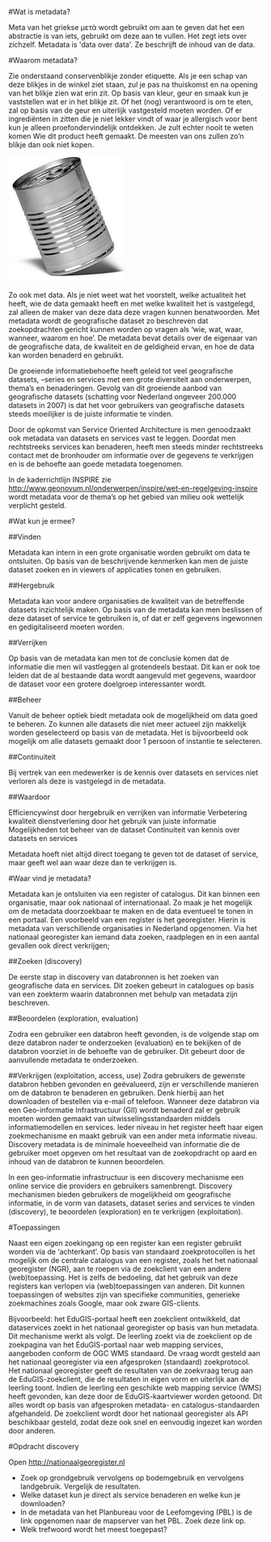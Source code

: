 #Wat is metadata?

Meta van het griekse μετά wordt gebruikt om aan te geven dat het een abstractie is van iets, gebruikt om deze aan te vullen. Het zegt iets over zichzelf. Metadata is 'data over data'. Ze beschrijft de inhoud van de data.

#Waarom metadata?

Zie onderstaand conservenblikje zonder etiquette. Als je een schap van deze blikjes in de winkel ziet staan, zul je pas na thuiskomst en na opening van het blikje zien wat erin zit. Op basis van kleur, geur en smaak kun je vaststellen wat er in het blikje zit. Of het (nog) verantwoord is om te eten, zal op basis van de geur en uiterlijk vastgesteld moeten worden. Of er ingrediënten in zitten die je niet lekker vindt of waar je allergisch voor bent kun je alleen proefondervindelijk ontdekken. Je zult echter nooit te weten komen Wie dit product heeft gemaakt. De meesten van ons zullen zo’n blikje dan ook niet kopen. 

![Voorbeeld van een blikje zonder label](images/Blikje.jpg)

Zo ook met data. Als je niet weet wat het voorstelt, welke actualiteit het heeft, wie de data gemaakt heeft en met welke kwaliteit het is vastgelegd, zal alleen de maker van deze data deze vragen kunnen benatwoorden.
Met metadata wordt de geografische dataset zo beschreven dat zoekopdrachten gericht kunnen worden op vragen als ‘wie, wat, waar, wanneer, waarom en hoe’. De metadata bevat details over de eigenaar van de geografische data, de kwaliteit en de geldigheid ervan, en hoe de data kan worden benaderd en gebruikt. 

De groeiende informatiebehoefte heeft geleid tot veel geografische datasets, –series en services met een grote diversiteit aan onderwerpen, thema’s en benaderingen. Gevolg van dit groeiende aanbod van geografische datasets (schatting voor Nederland ongeveer 200.000 datasets in 2007) is dat het voor gebruikers van geografische datasets steeds moeilijker is de juiste informatie te vinden.

Door de opkomst van Service Oriented Architecture is men genoodzaakt ook metadata van datasets en services vast te leggen. Doordat men rechtstreeks services kan benaderen, heeft men steeds minder rechtstreeks contact met de bronhouder om informatie over de gegevens te verkrijgen en is de behoefte aan goede metadata toegenomen.

In de kaderrichtlijn INSPIRE zie http://www.geonovum.nl/onderwerpen/inspire/wet-en-regelgeving-inspire wordt metadata voor de thema’s op het gebied van milieu ook wettelijk verplicht gesteld.

#Wat kun je ermee?

##Vinden

Metadata kan intern in een grote organisatie worden gebruikt om data te ontsluiten. Op basis van de beschrijvende kenmerken kan men de juiste dataset zoeken en in viewers of applicaties tonen en gebruiken.

##Hergebruik

Metadata kan voor andere organisaties de kwaliteit van de betreffende datasets inzichtelijk maken. Op basis van de metadata kan men beslissen of deze dataset of service te gebruiken is, of dat er zelf gegevens ingewonnen en gedigitaliseerd moeten worden.

##Verrijken

Op basis van de metadata kan men tot de conclusie komen dat de informatie die men wil vastleggen al grotendeels bestaat. Dit kan er ook toe leiden dat de al bestaande data wordt aangevuld met gegevens, waardoor de dataset voor een grotere doelgroep interessanter wordt.

##Beheer

Vanuit de beheer optiek biedt metadata ook de mogelijkheid om data goed te beheren. Zo kunnen alle datasets die niet meer actueel zijn makkelijk worden geselecteerd op basis van de metadata. Het is bijvoorbeeld ook mogelijk om alle datasets gemaakt door 1 persoon of instantie te selecteren.

##Continuiteit

Bij vertrek van een medewerker is de kennis over datasets en services niet verloren als deze is vastgelegd in de metadata. 

##Waardoor

Efficiencywinst door hergebruik en verrijken van informatie
Verbetering kwaliteit dienstverlening door het gebruik van juiste informatie
Mogelijkheden tot beheer van de dataset
Continuiteit van kennis over datasets en services

Metadata hoeft niet altijd direct toegang te geven tot de dataset of service, maar geeft wel aan waar deze dan te verkrijgen is.

#Waar vind je metadata?

Metadata kan je ontsluiten via een register of catalogus. Dit kan binnen een organisatie, maar ook nationaal of internationaal. Zo maak je het mogelijk om de metadata doorzoekbaar te maken en de data eventueel te tonen in een portaal. Een voorbeeld van een register is het georegister. Hierin is metadata van verschillende organisaties in Nederland opgenomen. Via het nationaal georegister kan iemand data zoeken, raadplegen en in een aantal gevallen ook direct verkrijgen;

##Zoeken (discovery) 

De eerste stap in discovery van databronnen is het zoeken van geografische data en services. Dit zoeken gebeurt in catalogues op basis van een zoekterm waarin databronnen met behulp van metadata zijn beschreven.

##Beoordelen (exploration, evaluation) 

Zodra een gebruiker een databron heeft gevonden, is de volgende stap om deze databron nader te onderzoeken (evaluation) en te bekijken of de databron voorziet in de behoefte van de gebruiker. Dit gebeurt door de aanvullende metadata te onderzoeken.

##Verkrijgen (exploitation, access, use) 
Zodra gebruikers de gewenste databron hebben gevonden en geëvalueerd, zijn er verschillende manieren om de databron te benaderen en gebruiken. Denk hierbij aan het downloaden of bestellen via e-mail of telefoon. Wanneer deze databron via een Geo-informatie Infrastructuur (GII) wordt benaderd zal er gebruik moeten worden gemaakt van uitwisselingsstandaarden middels informatiemodellen en services.
Ieder niveau in het register heeft haar eigen zoekmechanisme en maakt gebruik van een ander meta informatie niveau. Discovery metadata is de minimale hoeveelheid van informatie die de gebruiker moet opgeven om het resultaat van de zoekopdracht op aard en inhoud van de databron te kunnen beoordelen.

In een geo-informatie infrastructuur is een discovery mechanisme een online service die providers en gebruikers samenbrengt. Discovery mechanismen bieden gebruikers de mogelijkheid om geografische informatie, in de vorm van datasets, dataset series and services te vinden (discovery), te beoordelen (exploration) en te verkrijgen (exploitation).

#Toepassingen

Naast een eigen zoekingang op een register kan een register gebruikt worden via de ‘achterkant’. Op basis van standaard zoekprotocollen is het mogelijk om de centrale catalogus van een register, zoals het het nationaal georegister (NGR), aan te roepen via de zoekclient van een andere (web)toepassing. Het is zelfs de bedoeling, dat het gebruik van deze registers kan verlopen via (web)toepassingen van anderen. Dit kunnen toepassingen of websites zijn van specifieke communities, generieke zoekmachines zoals Google, maar ook zware GIS-clients.

Bijvoorbeeld: het EduGIS-portaal heeft een zoekclient ontwikkeld, dat dataservices zoekt in het nationaal georegister op basis van hun metadata. Dit mechanisme werkt als volgt. De leerling zoekt via de zoekclient op de zoekpagina van het EduGIS-portaal naar web mapping services, aangeboden conform de OGC WMS standaard. De vraag wordt gesteld aan het nationaal georegister via een afgesproken (standaard) zoekprotocol. Het nationaal georegister geeft de resultaten van de zoekvraag terug aan de EduGIS-zoekclient, die de resultaten in eigen vorm en uiterlijk aan de leerling toont. Indien de leerling een geschikte web mapping service (WMS) heeft gevonden, kan deze door de EduGIS-kaartviewer worden getoond. Dit alles wordt op basis van afgesproken metadata- en catalogus-standaarden afgehandeld. De zoekclient wordt door het nationaal georegister als API beschikbaar gesteld, zodat deze ook snel en eenvoudig ingezet kan worden door anderen.

#Opdracht discovery

Open http://nationaalgeoregister.nl

- Zoek op grondgebruik vervolgens op bodemgebruik en vervolgens landgebruik. Vergelijk de resultaten.
- Welke dataset kun je direct als service benaderen en welke kun je downloaden?
- In de metadata van het Planbureau voor de Leefomgeving (PBL) is de link opgenomen naar de mapserver van het PBL. Zoek deze link op.
- Welk trefwoord wordt het meest toegepast?



